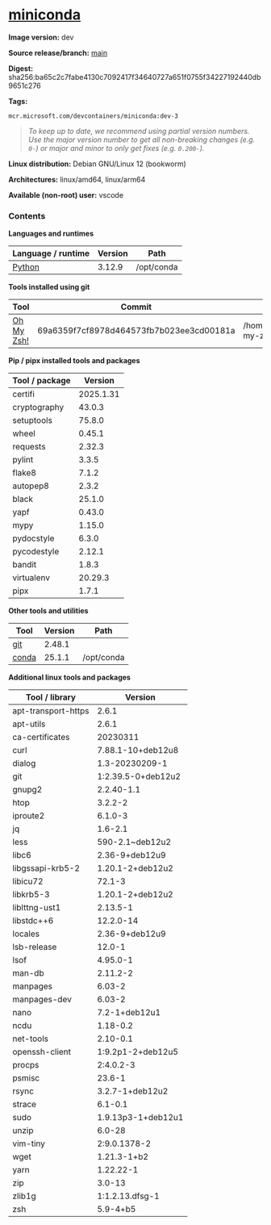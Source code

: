 # [miniconda](https://github.com/devcontainers/images/tree/main/src/miniconda)

**Image version:** dev

**Source release/branch:** [main](https://github.com/devcontainers/images/tree/main/src/miniconda)

**Digest:** sha256:ba65c2c7fabe4130c7092417f34640727a651f0755f34227192440db9651c276

**Tags:**
```
mcr.microsoft.com/devcontainers/miniconda:dev-3
```
> *To keep up to date, we recommend using partial version numbers. Use the major version number to get all non-breaking changes (e.g. `0-`) or major and minor to only get fixes (e.g. `0.200-`).*

**Linux distribution:** Debian GNU/Linux 12 (bookworm)

**Architectures:** linux/amd64, linux/arm64

**Available (non-root) user:** vscode

### Contents
**Languages and runtimes**

| Language / runtime | Version | Path |
|--------------------|---------|------|
| [Python](https://www.python.org/) | 3.12.9 | /opt/conda |

**Tools installed using git**

| Tool | Commit | Path |
|------|--------|------|
| [Oh My Zsh!](https://github.com/ohmyzsh/ohmyzsh) | 69a6359f7cf8978d464573fb7b023ee3cd00181a | /home/vscode/.oh-my-zsh |

**Pip / pipx installed tools and packages**

| Tool / package | Version |
|----------------|---------|
| certifi | 2025.1.31 |
| cryptography | 43.0.3 |
| setuptools | 75.8.0 |
| wheel | 0.45.1 |
| requests | 2.32.3 |
| pylint | 3.3.5 |
| flake8 | 7.1.2 |
| autopep8 | 2.3.2 |
| black | 25.1.0 |
| yapf | 0.43.0 |
| mypy | 1.15.0 |
| pydocstyle | 6.3.0 |
| pycodestyle | 2.12.1 |
| bandit | 1.8.3 |
| virtualenv | 20.29.3 |
| pipx | 1.7.1 |

**Other tools and utilities**

| Tool | Version | Path |
|------|---------|------|
| [git](https://github.com/git/git) | 2.48.1 | 
| [conda](https://github.com/conda/conda) | 25.1.1 | /opt/conda |

**Additional linux tools and packages**

| Tool / library | Version |
|----------------|---------|
| apt-transport-https | 2.6.1 |
| apt-utils | 2.6.1 |
| ca-certificates | 20230311 |
| curl | 7.88.1-10+deb12u8 |
| dialog | 1.3-20230209-1 |
| git | 1:2.39.5-0+deb12u2 |
| gnupg2 | 2.2.40-1.1 |
| htop | 3.2.2-2 |
| iproute2 | 6.1.0-3 |
| jq | 1.6-2.1 |
| less | 590-2.1~deb12u2 |
| libc6 | 2.36-9+deb12u9 |
| libgssapi-krb5-2 | 1.20.1-2+deb12u2 |
| libicu72 | 72.1-3 |
| libkrb5-3 | 1.20.1-2+deb12u2 |
| liblttng-ust1 | 2.13.5-1 |
| libstdc++6 | 12.2.0-14 |
| locales | 2.36-9+deb12u9 |
| lsb-release | 12.0-1 |
| lsof | 4.95.0-1 |
| man-db | 2.11.2-2 |
| manpages | 6.03-2 |
| manpages-dev | 6.03-2 |
| nano | 7.2-1+deb12u1 |
| ncdu | 1.18-0.2 |
| net-tools | 2.10-0.1 |
| openssh-client | 1:9.2p1-2+deb12u5 |
| procps | 2:4.0.2-3 |
| psmisc | 23.6-1 |
| rsync | 3.2.7-1+deb12u2 |
| strace | 6.1-0.1 |
| sudo | 1.9.13p3-1+deb12u1 |
| unzip | 6.0-28 |
| vim-tiny | 2:9.0.1378-2 |
| wget | 1.21.3-1+b2 |
| yarn | 1.22.22-1 |
| zip | 3.0-13 |
| zlib1g | 1:1.2.13.dfsg-1 |
| zsh | 5.9-4+b5 |

